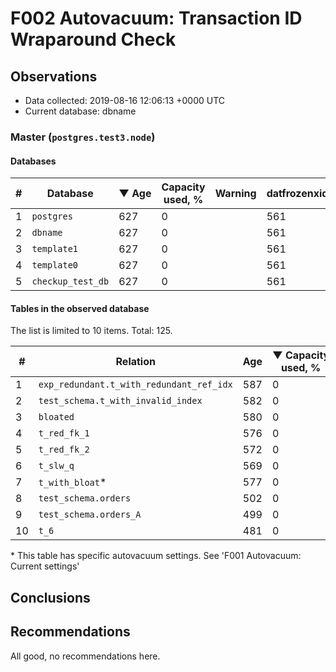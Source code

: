 # F002 Autovacuum: Transaction ID Wraparound Check #

## Observations ##
- Data collected: 2019-08-16 12:06:13 +0000 UTC
- Current database: dbname




### Master (`postgres.test3.node`) ###


#### Databases ####


| \# | Database | &#9660;&nbsp;Age | Capacity used, % | Warning | datfrozenxid |
|--|--------|-----|------------------|---------|--------------|
| 1 |`postgres`|627 |0 |  |561 |
| 2 |`dbname`|627 |0 |  |561 |
| 3 |`template1`|627 |0 |  |561 |
| 4 |`template0`|627 |0 |  |561 |
| 5 |`checkup_test_db`|627 |0 |  |561 |


#### Tables in the observed database ####
The list is limited to 10 items. Total: 125.

| \# | Relation | Age | &#9660;&nbsp;Capacity used, % | Warning |rel_relfrozenxid | toast_relfrozenxid |
|---|-------|-----|------------------|---------|-----------------|--------------------|
| 1 |`exp_redundant.t_with_redundant_ref_idx` |587 |0 |  |601 |0 |
| 2 |`test_schema.t_with_invalid_index` |582 |0 |  |606 |0 |
| 3 |`bloated` |580 |0 |  |608 |0 |
| 4 |`t_red_fk_1` |576 |0 |  |612 |0 |
| 5 |`t_red_fk_2` |572 |0 |  |616 |0 |
| 6 |`t_slw_q` |569 |0 |  |619 |0 |
| 7 |`t_with_bloat`\* |577 |0 |  |611 |0 |
| 8 |`test_schema.orders` |502 |0 |  |686 |0 |
| 9 |`test_schema.orders_A` |499 |0 |  |689 |0 |
| 10 |`t_6` |481 |0 |  |707 |0 |


\* This table has specific autovacuum settings. See 'F001 Autovacuum: Current settings'


## Conclusions ##
 


## Recommendations ##
  All good, no recommendations here.
 

